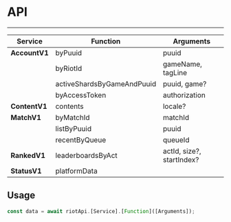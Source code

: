 # API

---

| Service       | Function                   | Arguments                 |
| ------------- | -------------------------- | ------------------------- |
| **AccountV1** | byPuuid                    | puuid                     |
|               | byRiotId                   | gameName, tagLine         |
|               | activeShardsByGameAndPuuid | puuid, game?              |
|               | byAccessToken              | authorization             |
| **ContentV1** | contents                   | locale?                   |
| **MatchV1**   | byMatchId                  | matchId                   |
|               | listByPuuid                | puuid                     |
|               | recentByQueue              | queueId                   |
| **RankedV1**  | leaderboardsByAct          | actId, size?, startIndex? |
| **StatusV1**  | platformData               |                           |

## Usage

```typescript
const data = await riotApi.[Service].[Function]([Arguments]);
```
